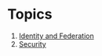 # Topics
1. [Identity and Federation](./Identity_and_Federation/index.md)
2. [Security](./Security/index.md)